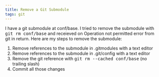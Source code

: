 ```yaml
---
title: Remove a Git Submodule
tags: git
---
```


I have a git submodule at conf/base. I tried to remove the submodule with <tt>git rm conf/base</tt> and receieved on Operation not permitted error from git in return. Here are my steps to remove the submodule:

1. Remove references to the submodule in .gitmodules with a text editor
1. Remove references to the submodule in .git/config with a text editor
1. Remove the git reference with <tt>git rm --cached conf/base</tt> (no trailing slash)
1. Commit all those changes

